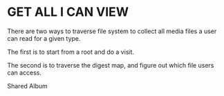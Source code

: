 # GET ALL I CAN VIEW

There are two ways to traverse file system to collect all media files a user can read for a given type.

The first is to start from a root and do a visit.

The second is to traverse the digest map, and figure out which file users can access.

Shared Album
